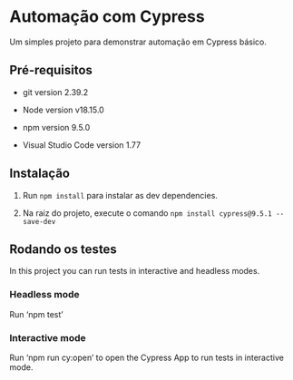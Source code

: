
# Automação com Cypress

Um simples projeto para demonstrar automação em Cypress básico.

## Pré-requisitos

- git version 2.39.2

- Node version v18.15.0

- npm version 9.5.0

- Visual Studio Code version 1.77 

## Instalação

1. Run `npm install` para instalar as dev dependencies.

2. Na raiz do projeto, execute o comando `npm install cypress@9.5.1 --save-dev`

## Rodando os testes

In this project you can run tests in interactive and headless modes.

### Headless mode

Run ‘npm test’

### Interactive mode

Run ‘npm run cy:open’ to open the Cypress App to run tests in interactive mode.

